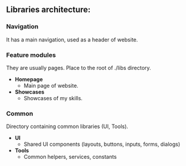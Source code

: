 ## Libraries architecture:

### Navigation
It has a main navigation, used as a header of website.

### Feature modules
They are usually pages. Place to the root of ./libs directory.
- **Homepage**
  - Main page of website.
- **Showcases**
  - Showcases of my skills.

### Common
Directory containing common libraries (UI, Tools).
- **UI**
  - Shared UI components (layouts, buttons, inputs, forms, dialogs)
- **Tools**
  - Common helpers, services, constants
